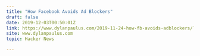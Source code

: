 ```yaml
---
title: "How Facebook Avoids Ad Blockers"
draft: false
date: 2019-12-03T00:50:01Z
link: https://www.dylanpaulus.com/2019-11-24-how-fb-avoids-adblockers/?utm_medium=RSS&utm_source=hune
site: www.dylanpaulus.com
topic: Hacker News  

---
```

